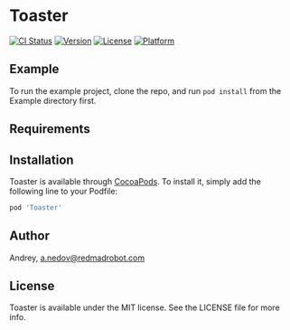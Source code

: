 # Toaster

[![CI Status](https://img.shields.io/travis/Andrey/Toaster.svg?style=flat)](https://travis-ci.org/Andrey/Toaster)
[![Version](https://img.shields.io/cocoapods/v/Toaster.svg?style=flat)](https://cocoapods.org/pods/Toaster)
[![License](https://img.shields.io/cocoapods/l/Toaster.svg?style=flat)](https://cocoapods.org/pods/Toaster)
[![Platform](https://img.shields.io/cocoapods/p/Toaster.svg?style=flat)](https://cocoapods.org/pods/Toaster)

## Example

To run the example project, clone the repo, and run `pod install` from the Example directory first.

## Requirements

## Installation

Toaster is available through [CocoaPods](https://cocoapods.org). To install
it, simply add the following line to your Podfile:

```ruby
pod 'Toaster'
```

## Author

Andrey, a.nedov@redmadrobot.com

## License

Toaster is available under the MIT license. See the LICENSE file for more info.
